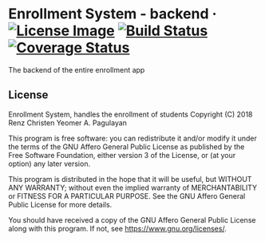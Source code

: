 # Enrollment System - backend &middot; [![License Image](https://img.shields.io/badge/license-AGPL%203-blue.svg)](https://github.com/larongbingo/enrollment_system/blob/master/LICENSE) [![Build Status](https://travis-ci.org/larongbingo/enrollment_system.svg?branch=master)](https://travis-ci.org/larongbingo/enrollment_system) [![Coverage Status](https://coveralls.io/repos/github/larongbingo/enrollment_system/badge.svg?branch=master)](https://coveralls.io/github/larongbingo/enrollment_system?branch=master)
The backend of the entire enrollment app

## License
Enrollment System, handles the enrollment of students
Copyright (C) 2018 Renz Christen Yeomer A. Pagulayan

This program is free software: you can redistribute it and/or modify
it under the terms of the GNU Affero General Public License as published by
the Free Software Foundation, either version 3 of the License, or
(at your option) any later version.

This program is distributed in the hope that it will be useful,
but WITHOUT ANY WARRANTY; without even the implied warranty of
MERCHANTABILITY or FITNESS FOR A PARTICULAR PURPOSE.  See the
GNU Affero General Public License for more details.

You should have received a copy of the GNU Affero General Public License
along with this program.  If not, see <https://www.gnu.org/licenses/>.